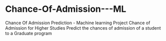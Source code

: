 # Chance-Of-Admission---ML
Chance Of Admission Prediction - Machine learning Project  Chance of Admission for Higher Studies Predict the chances of admission of a student to a Graduate program 
